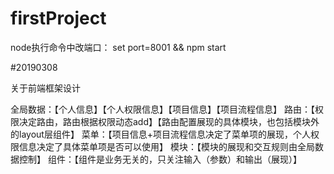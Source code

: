 # firstProject

node执行命令中改端口： set port=8001 && npm start

#20190308

关于前端框架设计

全局数据：【个人信息】【个人权限信息】【项目信息】【项目流程信息】
路由：【权限决定路由，路由根据权限动态add】【路由配置展现的具体模块，也包括模块外的layout层组件】
菜单：【项目信息+项目流程信息决定了菜单项的展现，个人权限信息决定了具体菜单项是否可以使用】
模块：【模块的展现和交互规则由全局数据控制】
组件：【组件是业务无关的，只关注输入（参数）和输出（展现）】
